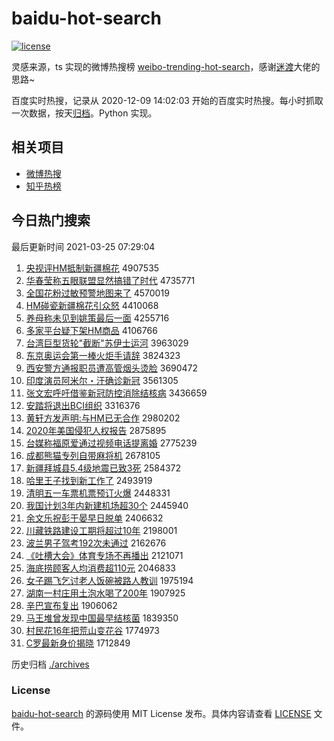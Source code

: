 # baidu-hot-search

[![license](https://img.shields.io/github/license/Arrackisarookie/baidu-hot-search)](https://github.com/Arrackisarookie/baidu-hot-search/blob/master/LICENSE)

灵感来源，ts 实现的微博热搜榜 [weibo-trending-hot-search](https://github.com/justjavac/weibo-trending-hot-search)，感谢[迷渡](https://github.com/justjavac)大佬的思路~

百度实时热搜，记录从 2020-12-09 14:02:03 开始的百度实时热搜。每小时抓取一次数据，按天[归档](./archives)。Python 实现。

## 相关项目
+ [微博热搜](https://github.com/Arrackisarookie/weibo-hot-search)
+ [知乎热榜](https://github.com/Arrackisarookie/zhihu-top-search)

## 今日热门搜索

<!-- Rank Begin -->

最后更新时间 2021-03-25 07:29:04

1. [央视评HM抵制新疆棉花](http://www.baidu.com/baidu?cl=3&tn=SE_baiduhomet8_jmjb7mjw&rsv_dl=fyb_top&fr=top1000&wd=%D1%EB%CA%D3%C6%C0HM%B5%D6%D6%C6%D0%C2%BD%AE%C3%DE%BB%A8) 4907535
1. [华春莹称五眼联盟显然搞错了时代](http://www.baidu.com/baidu?cl=3&tn=SE_baiduhomet8_jmjb7mjw&rsv_dl=fyb_top&fr=top1000&wd=%BB%AA%B4%BA%D3%A8%B3%C6%CE%E5%D1%DB%C1%AA%C3%CB%CF%D4%C8%BB%B8%E3%B4%ED%C1%CB%CA%B1%B4%FA) 4735771
1. [全国花粉过敏预警地图来了](http://www.baidu.com/baidu?cl=3&tn=SE_baiduhomet8_jmjb7mjw&rsv_dl=fyb_top&fr=top1000&wd=%C8%AB%B9%FA%BB%A8%B7%DB%B9%FD%C3%F4%D4%A4%BE%AF%B5%D8%CD%BC%C0%B4%C1%CB) 4570019
1. [HM碰瓷新疆棉花引众怒](http://www.baidu.com/baidu?cl=3&tn=SE_baiduhomet8_jmjb7mjw&rsv_dl=fyb_top&fr=top1000&wd=HM%C5%F6%B4%C9%D0%C2%BD%AE%C3%DE%BB%A8%D2%FD%D6%DA%C5%AD) 4410068
1. [养母称未见到姚策最后一面](http://www.baidu.com/baidu?cl=3&tn=SE_baiduhomet8_jmjb7mjw&rsv_dl=fyb_top&fr=top1000&wd=%D1%F8%C4%B8%B3%C6%CE%B4%BC%FB%B5%BD%D2%A6%B2%DF%D7%EE%BA%F3%D2%BB%C3%E6) 4255716
1. [多家平台疑下架HM商品](http://www.baidu.com/baidu?cl=3&tn=SE_baiduhomet8_jmjb7mjw&rsv_dl=fyb_top&fr=top1000&wd=%B6%E0%BC%D2%C6%BD%CC%A8%D2%C9%CF%C2%BC%DCHM%C9%CC%C6%B7) 4106766
1. [台湾巨型货轮"截断"苏伊士运河](http://www.baidu.com/baidu?cl=3&tn=SE_baiduhomet8_jmjb7mjw&rsv_dl=fyb_top&fr=top1000&wd=%CC%A8%CD%E5%BE%DE%D0%CD%BB%F5%C2%D6%22%BD%D8%B6%CF%22%CB%D5%D2%C1%CA%BF%D4%CB%BA%D3) 3963029
1. [东京奥运会第一棒火炬手请辞](http://www.baidu.com/baidu?cl=3&tn=SE_baiduhomet8_jmjb7mjw&rsv_dl=fyb_top&fr=top1000&wd=%B6%AB%BE%A9%B0%C2%D4%CB%BB%E1%B5%DA%D2%BB%B0%F4%BB%F0%BE%E6%CA%D6%C7%EB%B4%C7) 3824323
1. [西安警方通报职员遭高管烟头烫脸](http://www.baidu.com/baidu?cl=3&tn=SE_baiduhomet8_jmjb7mjw&rsv_dl=fyb_top&fr=top1000&wd=%CE%F7%B0%B2%BE%AF%B7%BD%CD%A8%B1%A8%D6%B0%D4%B1%D4%E2%B8%DF%B9%DC%D1%CC%CD%B7%CC%CC%C1%B3) 3690472
1. [印度演员阿米尔・汗确诊新冠](http://www.baidu.com/baidu?cl=3&tn=SE_baiduhomet8_jmjb7mjw&rsv_dl=fyb_top&fr=top1000&wd=%D3%A1%B6%C8%D1%DD%D4%B1%B0%A2%C3%D7%B6%FB%A1%A4%BA%B9%C8%B7%D5%EF%D0%C2%B9%DA) 3561305
1. [张文宏呼吁借鉴新冠防控消除结核病](http://www.baidu.com/baidu?cl=3&tn=SE_baiduhomet8_jmjb7mjw&rsv_dl=fyb_top&fr=top1000&wd=%D5%C5%CE%C4%BA%EA%BA%F4%D3%F5%BD%E8%BC%F8%D0%C2%B9%DA%B7%C0%BF%D8%CF%FB%B3%FD%BD%E1%BA%CB%B2%A1) 3436659
1. [安踏将退出BCI组织](http://www.baidu.com/baidu?cl=3&tn=SE_baiduhomet8_jmjb7mjw&rsv_dl=fyb_top&fr=top1000&wd=%B0%B2%CC%A4%BD%AB%CD%CB%B3%F6BCI%D7%E9%D6%AF) 3316376
1. [黄轩方发声明:与HM已无合作](http://www.baidu.com/baidu?cl=3&tn=SE_baiduhomet8_jmjb7mjw&rsv_dl=fyb_top&fr=top1000&wd=%BB%C6%D0%F9%B7%BD%B7%A2%C9%F9%C3%F7%3A%D3%EBHM%D2%D1%CE%DE%BA%CF%D7%F7) 2980202
1. [2020年美国侵犯人权报告](http://www.baidu.com/baidu?cl=3&tn=SE_baiduhomet8_jmjb7mjw&rsv_dl=fyb_top&fr=top1000&wd=2020%C4%EA%C3%C0%B9%FA%C7%D6%B7%B8%C8%CB%C8%A8%B1%A8%B8%E6) 2875895
1. [台媒称福原爱通过视频电话提离婚](http://www.baidu.com/baidu?cl=3&tn=SE_baiduhomet8_jmjb7mjw&rsv_dl=fyb_top&fr=top1000&wd=%CC%A8%C3%BD%B3%C6%B8%A3%D4%AD%B0%AE%CD%A8%B9%FD%CA%D3%C6%B5%B5%E7%BB%B0%CC%E1%C0%EB%BB%E9) 2775239
1. [成都熊猫专列自带麻将机](http://www.baidu.com/baidu?cl=3&tn=SE_baiduhomet8_jmjb7mjw&rsv_dl=fyb_top&fr=top1000&wd=%B3%C9%B6%BC%D0%DC%C3%A8%D7%A8%C1%D0%D7%D4%B4%F8%C2%E9%BD%AB%BB%FA) 2678105
1. [新疆拜城县5.4级地震已致3死](http://www.baidu.com/baidu?cl=3&tn=SE_baiduhomet8_jmjb7mjw&rsv_dl=fyb_top&fr=top1000&wd=%D0%C2%BD%AE%B0%DD%B3%C7%CF%D85.4%BC%B6%B5%D8%D5%F0%D2%D1%D6%C23%CB%C0) 2584372
1. [哈里王子找到新工作了](http://www.baidu.com/baidu?cl=3&tn=SE_baiduhomet8_jmjb7mjw&rsv_dl=fyb_top&fr=top1000&wd=%B9%FE%C0%EF%CD%F5%D7%D3%D5%D2%B5%BD%D0%C2%B9%A4%D7%F7%C1%CB) 2493919
1. [清明五一车票机票预订火爆](http://www.baidu.com/baidu?cl=3&tn=SE_baiduhomet8_jmjb7mjw&rsv_dl=fyb_top&fr=top1000&wd=%C7%E5%C3%F7%CE%E5%D2%BB%B3%B5%C6%B1%BB%FA%C6%B1%D4%A4%B6%A9%BB%F0%B1%AC) 2448331
1. [我国计划3年内新建机场超30个](http://www.baidu.com/baidu?cl=3&tn=SE_baiduhomet8_jmjb7mjw&rsv_dl=fyb_top&fr=top1000&wd=%CE%D2%B9%FA%BC%C6%BB%AE3%C4%EA%C4%DA%D0%C2%BD%A8%BB%FA%B3%A1%B3%AC30%B8%F6) 2445940
1. [余文乐祝彭于晏早日脱单](http://www.baidu.com/baidu?cl=3&tn=SE_baiduhomet8_jmjb7mjw&rsv_dl=fyb_top&fr=top1000&wd=%D3%E0%CE%C4%C0%D6%D7%A3%C5%ED%D3%DA%EA%CC%D4%E7%C8%D5%CD%D1%B5%A5) 2406632
1. [川藏铁路建设工期将超过10年](http://www.baidu.com/baidu?cl=3&tn=SE_baiduhomet8_jmjb7mjw&rsv_dl=fyb_top&fr=top1000&wd=%B4%A8%B2%D8%CC%FA%C2%B7%BD%A8%C9%E8%B9%A4%C6%DA%BD%AB%B3%AC%B9%FD10%C4%EA) 2198001
1. [波兰男子驾考192次未通过](http://www.baidu.com/baidu?cl=3&tn=SE_baiduhomet8_jmjb7mjw&rsv_dl=fyb_top&fr=top1000&wd=%B2%A8%C0%BC%C4%D0%D7%D3%BC%DD%BF%BC192%B4%CE%CE%B4%CD%A8%B9%FD) 2162676
1. [《吐槽大会》体育专场不再播出](http://www.baidu.com/baidu?cl=3&tn=SE_baiduhomet8_jmjb7mjw&rsv_dl=fyb_top&fr=top1000&wd=%A1%B6%CD%C2%B2%DB%B4%F3%BB%E1%A1%B7%CC%E5%D3%FD%D7%A8%B3%A1%B2%BB%D4%D9%B2%A5%B3%F6) 2121071
1. [海底捞顾客人均消费超110元](http://www.baidu.com/baidu?cl=3&tn=SE_baiduhomet8_jmjb7mjw&rsv_dl=fyb_top&fr=top1000&wd=%BA%A3%B5%D7%C0%CC%B9%CB%BF%CD%C8%CB%BE%F9%CF%FB%B7%D1%B3%AC110%D4%AA) 2046833
1. [女子踢飞乞讨老人饭碗被路人教训](http://www.baidu.com/baidu?cl=3&tn=SE_baiduhomet8_jmjb7mjw&rsv_dl=fyb_top&fr=top1000&wd=%C5%AE%D7%D3%CC%DF%B7%C9%C6%F2%CC%D6%C0%CF%C8%CB%B7%B9%CD%EB%B1%BB%C2%B7%C8%CB%BD%CC%D1%B5) 1975194
1. [湖南一村庄用土泡水喝了200年](http://www.baidu.com/baidu?cl=3&tn=SE_baiduhomet8_jmjb7mjw&rsv_dl=fyb_top&fr=top1000&wd=%BA%FE%C4%CF%D2%BB%B4%E5%D7%AF%D3%C3%CD%C1%C5%DD%CB%AE%BA%C8%C1%CB200%C4%EA) 1907925
1. [辛巴宣布复出](http://www.baidu.com/baidu?cl=3&tn=SE_baiduhomet8_jmjb7mjw&rsv_dl=fyb_top&fr=top1000&wd=%D0%C1%B0%CD%D0%FB%B2%BC%B8%B4%B3%F6) 1906062
1. [马王堆曾发现中国最早结核菌](http://www.baidu.com/baidu?cl=3&tn=SE_baiduhomet8_jmjb7mjw&rsv_dl=fyb_top&fr=top1000&wd=%C2%ED%CD%F5%B6%D1%D4%F8%B7%A2%CF%D6%D6%D0%B9%FA%D7%EE%D4%E7%BD%E1%BA%CB%BE%FA) 1839350
1. [村民花16年把荒山变花谷](http://www.baidu.com/baidu?cl=3&tn=SE_baiduhomet8_jmjb7mjw&rsv_dl=fyb_top&fr=top1000&wd=%B4%E5%C3%F1%BB%A816%C4%EA%B0%D1%BB%C4%C9%BD%B1%E4%BB%A8%B9%C8) 1774973
1. [C罗最新身价揭晓](http://www.baidu.com/baidu?cl=3&tn=SE_baiduhomet8_jmjb7mjw&rsv_dl=fyb_top&fr=top1000&wd=C%C2%DE%D7%EE%D0%C2%C9%ED%BC%DB%BD%D2%CF%FE) 1712849
<!-- Rank End -->

历史归档 [./archives](./archives)

### License

[baidu-hot-search](https://github.com/Arrackisarookie/baidu-hot-search) 的源码使用 MIT License 发布。具体内容请查看 [LICENSE](./LICENSE) 文件。
